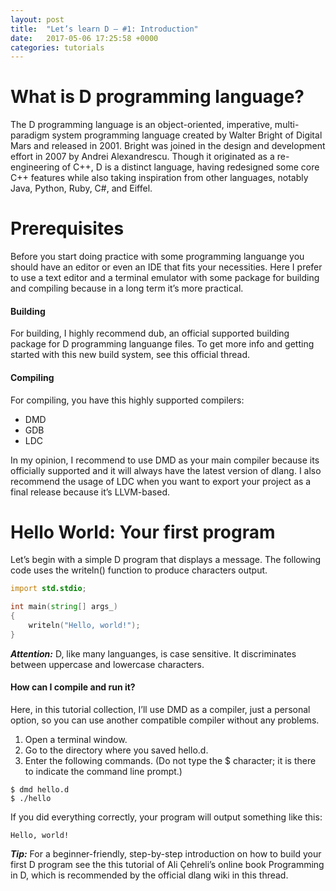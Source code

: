 ```yaml
---
layout: post
title:  "Let’s learn D – #1: Introduction"
date:   2017-05-06 17:25:58 +0000
categories: tutorials
---
```

# What is D programming language?
The D programming language is an object-oriented, imperative, multi-paradigm system programming language created by Walter Bright of Digital Mars and released in 2001. Bright was joined in the design and development effort in 2007 by Andrei Alexandrescu. Though it originated as a re-engineering of C++, D is a distinct language, having redesigned some core C++ features while also taking inspiration from other languages, notably Java, Python, Ruby, C#, and Eiffel.

# Prerequisites
Before you start doing practice with some programming languange you should have an editor or even an IDE that fits your necessities. Here I prefer to use a text editor and a terminal emulator with some package for building and compiling because in a long term it’s more practical.

#### Building
For building, I highly recommend dub, an official supported building package for D programming languange files. To get more info and getting started with this new build system, see this official thread.

#### Compiling
For compiling, you have this highly supported compilers:
* DMD
* GDB
* LDC

In my opinion, I recommend to use DMD as your main compiler because its officially supported and it will always have the latest version of dlang. I also recommend the usage of LDC when you want to export your project as a final release because it’s LLVM-based.
# Hello World: Your first program
Let’s begin with a simple D program that displays a message. The following code uses the writeln() function to produce characters output.
```d
import std.stdio;

int main(string[] args_)
{
    writeln("Hello, world!");
}
```
***Attention:*** D, like many languanges, is case sensitive. It discriminates between uppercase and lowercase characters.

#### How can I compile and run it?
Here, in this tutorial collection, I’ll use DMD as a compiler, just a personal option, so you can use another compatible compiler without any problems.

1. Open a terminal window.
2. Go to the directory where you saved hello.d.
3. Enter the following commands. (Do not type the $ character; it is there to indicate the command line prompt.)

```shell
$ dmd hello.d
$ ./hello
```

If you did everything correctly, your program will output something like this:

`Hello, world!`

***Tip:*** For a beginner-friendly, step-by-step introduction on how to build your first D program see the this tutorial of Ali Çehreli’s online book Programming in D, which is recommended by the official dlang wiki in this thread.
